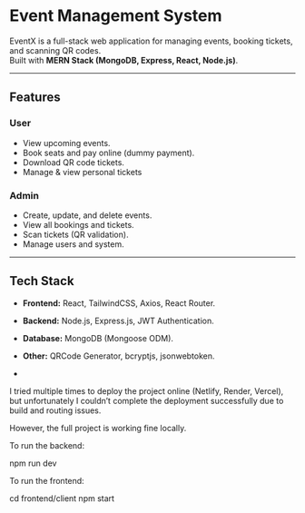 #  Event Management System

EventX is a full-stack web application for managing events, booking tickets, and scanning QR codes.  
Built with **MERN Stack (MongoDB, Express, React, Node.js)**.

---

##  Features

###  User
- View upcoming events.
- Book seats and pay online (dummy payment).
- Download QR code tickets.
- Manage & view personal tickets 

###  Admin
- Create, update, and delete events.
- View all bookings and tickets.
- Scan tickets (QR validation).
- Manage users and system.

---

##  Tech Stack

- **Frontend:** React, TailwindCSS, Axios, React Router. 
- **Backend:** Node.js, Express.js, JWT Authentication.
- **Database:** MongoDB (Mongoose ODM).
- **Other:** QRCode Generator, bcryptjs, jsonwebtoken.


- 
I tried multiple times to deploy the project online (Netlify, Render, Vercel), but unfortunately I couldn’t complete the deployment successfully due to build and routing issues.

However, the full project is working fine locally.

To run the backend:

npm run dev


To run the frontend:

cd frontend/client
npm start